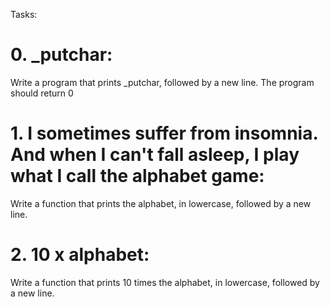 Tasks:
# 0. _putchar:
Write a program that prints _putchar, followed by a new line.
The program should return 0

# 1. I sometimes suffer from insomnia. And when I can't fall asleep, I play what I call the alphabet game:
Write a function that prints the alphabet, in lowercase, followed by a new line.

# 2. 10 x alphabet:
Write a function that prints 10 times the alphabet, in lowercase, followed by a new line.
